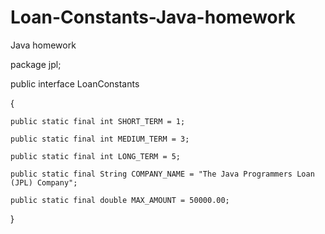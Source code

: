 # Loan-Constants-Java-homework
Java homework

package jpl;

public interface LoanConstants 

{
    
    public static final int SHORT_TERM = 1;
    
    public static final int MEDIUM_TERM = 3;
    
    public static final int LONG_TERM = 5;
   
    public static final String COMPANY_NAME = "The Java Programmers Loan (JPL) Company";
    
    public static final double MAX_AMOUNT = 50000.00;

}

